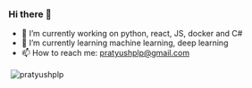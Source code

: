 ### Hi there 👋
- 🔭 I’m currently working on python, react, JS, docker and C#
- 🌱 I’m currently learning machine learning, deep learning
- 📫 How to reach me: pratyushplp@gmail.com

<p>&nbsp;<img align="center" src="https://github-readme-stats.vercel.app/api?username=pratyushplp&show_icons=true&theme=onedark&locale=en" alt="pratyushplp" /></p>

<!--
**pratyushplp/pratyushplp** is a ✨ _special_ ✨ repository because its `README.md` (this file) appears on your GitHub profile.

Here are some ideas to get you started:

- 🔭 I’m currently working on python, react, JS, docker and C#
- 🌱 I’m currently learning about machine learning, deep learning
- 📫 How to reach me: pratyushplp@gmail.com
-->
